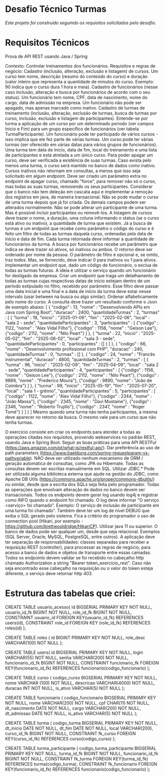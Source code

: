 # Desafio Técnico Turmas
*Este projeto foi construído seguindo os requisitos solicitados pelo desafio.*

# Requisitos Técnicos
Prova de API REST usando Java / Spring

Contexto: 
    Controlar treinamentos dos funcionários.
Requisitos e regras de negócio: 
    Cadastro (inclusão, alteração, exclusão e listagem) de cursos. Um curso tem nome, descrição (resumo do conteúdo do curso) e duração (valor inteiro que representa a quantidade de minutos do curso. Exemplo: 90 indica que o curso dura 1 hora e meia).
    Cadastro de funcionários (nesse caso inclusão, alteração e busca por funcionários de acordo com o seu status). Um funcionário tem nome, CPF, data de nascimento, nome do cargo, data de admissão na empresa. Um funcionário não pode ser apagado, mas apenas marcado como inativo.
    Cadastro de turmas de treinamento (inclusão, alteração, exclusão de turmas, busca de turmas por curso, inclusão, exclusão e listagem de participantes). Entende-se por turma a aplicação de um curso por um determinado período (ver campos Inicio e Fim) para um grupo específico de funcionários (ver tabela TurmaParticipante). Um funcionário pode ter participado de vários cursos - isso implica que ele fez parte de várias turmas. Um curso pode ter várias turmas (ser oferecido em várias datas para vários grupos de funcionários). Uma turma tem data de ínicio, data de fim, local do treinamento e uma lista de participantes e está atrelada a um único curso.
    Para poder apagar um curso, deve ser verificada a existência de suas turmas. Caso exista pelo menos uma turma, o curso será mantido no banco de dados como inativo. Cursos inativos não retornam em consultas, a menos que isso seja solicitado em algum endpoint. Deve ser criado um parâmetro extra no endpoint de apagar curso, chamado "force", para remover não só o curso, mas todas as suas turmas, removendo os seus participantes. Considerar que o banco não tem deleção em cascata aqui e implementar a remoção dos registros em java, de maneira transacional.
    Não se pode mudar o curso de uma turma depois que já foi criada. Os demais campos podem ser alterados normalmente.
    Não se pode alterar um participante de uma turma. Mas é possível incluir participantes ou removê-los.
    A listagem de cursos deve trazer o nome, a duração, uma coluna informando o status (se o curso está ativo ou inativo), a quantidade de turma que existem.
    Já a busca de turmas é um endpoint que recebe como parâmetro o código do curso e é feito um filtro de todas as turmas daquela curso, ordenadas pela data de início e data de fim. Cada turma retornada deve informar a quantidade de funcionários da turma. 
    A busca por funcionários recebe um parâmetro que indica se deve trazer só ativos, só inativos ou ambos. O retorno deve ser ordenado por nome da pessoa. O parâmetro de filtro é opcional e, se omito, traz todos. Mas, se fornecido, deve indicar 0 para inativos ou 1 para ativos.
   Implementar um endpoint que, dado um código de funcionário, o exclua de todas as turmas futuras. A ideia é utilizar o serviço quando um funcionário for desligado da empresa.
    Criar um endpoint que traga um detalhamento de todas as turmas cujas respectivas datas de início estejam dentro de um período estipulado no filtro, recebido por parâmetro. Esse filtro deve passar uma data inicial e uma final e a data de início da turma deve estar nesse intervalo (usar between na busca ou algo similar). Ordenar alfabeticamente pelo nome do curso. A consulta deve trazer um resultado conforme o Json de exemplo abaixo:
    [
        {
            "codigo" : 13, 
            "nome" : "Desenvolvendo APIs em Java com Spring Boot",
            "duracao" : 2400,
            "quantidadeTurmas" : 2,
            "turmas" : [
                           {
                               "turma" : 18,
                               "inicio" : "2025-01-06",
                               "fim" : "2025-02-06",
                               "local" : "sala 2 - sede",
                               "quantidadeParticipantes" : 3,
                               "participantes" : [
                                                     {"codigo" : 1122, "nome" : "Alex Vidal Filho"},
                                                     {"codigo" : 1156, "nome" : "Geison Lee"},
                                                     {"codigo" : 2112, "nome" : "Nilo Peart"}
                                                 ]
                           },
                           {
                               "turma" : 22,
                               "inicio" : "2025-05-02",
                               "fim" : "2025-06-02",
                               "local" : "sala 3 - sede",
                               "quantidadeParticipantes" : 0,
                               "participantes" : []
                           }
                       ]
        },
        {
            "codigo" : 66, 
            "nome" : "Desenvolvimento profissional com PHP",
            "duracao" : 240,
            "quantidadeTurmas" : 0,
            "turmas" : []
        },
        {
            "codigo" : 24, 
            "nome" : "Francês instrumental",
            "duracao" : 4800,
            "quantidadeTurmas" : 2,
            "turmas" : [
                           {
                               "turma" : 96,
                               "inicio" : "2025-02-09",
                               "fim" : "2025-04-09",
                               "local" : "sala 2 - sede",
                               "quantidadeParticipantes" : 4,
                               "participantes" : [
                                                     {"codigo" : 1156, "nome" : "Geison Lee"},
                                                     {"codigo" : 2112, "nome" : "Nilo Peart"},
                                                     {"codigo" : 9889, "nome" : "Frederico Moura"},
                                                     {"codigo" : 9890, "nome" : "João de Coimbra"}
                                                 ]
                           },
                           {
                               "turma" : 99,
                               "inicio" : "2025-05-19",
                               "fim" : "2025-07-20",
                               "local" : "sala 1 - grêmio",
                               "quantidadeParticipantes" : 5,
                               "participantes" : [
                                                     {"codigo" : 1122, "nome" : "Alex Vidal Filho"},
                                                     {"codigo" : 2344, "nome" : "João Massa"},
                                                     {"codigo" : 2345, "nome" : "Davi Mustaine"},
                                                     {"codigo" : 2346, "nome" : "Roberto Trujillo"},
                                                     {"codigo" : 2347, "nome" : "Roger Tomé"}
                           }
                       ]
        }
    ]
Mesmo quando uma turma não tenha participantes, a mesma deve aparecer no retorno da busca. O mesmo vale para um curso que não tenha turmas.
        
            
O exercício consiste em criar os endpoints para atender a todas as operações citadas nos requisitos, provendo webservices no padrão REST, usando Java e Spring Boot. 
Seguir as boas práticas para uma API RESTFul (https://aws.amazon.com/pt/what-is/restful-api/).
Dar preferência ao uso de path parameters (https://www.baeldung.com/spring-requestparam-vs-pathvariable). 
NÃO deve ser utilizado nenhum mecanismo de ORM / geração automática de consultas, como JPA ou Hibernate. Todas as consultas devem ser escritas manualmente em SQL. Utilizar JDBC.* Pode ser utilizada alguma biblioteca externa que ajude na gestão do JDBC, como Apache DB Utils (https://commons.apache.org/proper/commons-dbutils/) ou similar, desde que a escrita dos SQLs seja feita pelo programador. Todas as operações que envolvam alteração de dados no banco devem ser transacionais.
Todos os endpoints devem gerar log usando log4j e registrar como INFO quando o endpoint foi chamado. O log deve informar "O serviço <serviço> foi chamado". Exemplo: O serviço de inclusão de participante em uma turma foi chamado". Também deve ter um log de nível DEBUG que exiba o SQL gerado pelo sistema.
Fica a critério do programador o uso de connection pool (Hikari, por exemplo - https://github.com/brettwooldridge/HikariCP).
Utilizar java 11 ou superior. 
O banco de dados pode ser qualquer um, desde que seja relacional. Exemplos (SQL Server, Oracle, MySQL, PostgreSQL, entre outros).
A aplicação deve ter separação de responsabilidades: classes separadas para receber a requisição REST (controller), para processar as regras de negócio, para acesso a banco de dados e objetos de transporte entre essas camadas.
Todos os endpoints devem validar se foi recebido no cabeçalho http chamado Authorization a string "Bearer token_exercicio_rest". Caso não seja encontrado esse cabeçalho na requisição ou o valor do token esteja diferente, o serviço deve retornar http 403.

# Estrutura das tabelas que criei:

CREATE TABLE usuario_acesso(
	id BIGSERIAL PRIMARY KEY NOT NULL,
	usuario_id_fk BIGINT NOT NULL,
	role_id_fk BIGINT NOT NULL,
	CONSTRAINT usuario_id FOREIGN KEY(usuario_id_fk) REFERENCES users(id),
	CONSTRAINT role_id FOREIGN KEY (role_id_fk) REFERENCES roles(id)
);

CREATE TABLE roles (
	id BIGINT PRIMARY KEY NOT NULL,
	role_desc VARCHAR(100) NOT NULL
); 

CREATE TABLE users(
	id BIGSERIAL PRIMARY KEY NOT NULL,
	login VARCHAR(55) NOT NULL,
	senha VARCHAR(200) NOT NULL,
	funcionario_id_fk BIGINT NOT NULL,
	CONSTRAINT funcionario_fk FOREIGN KEY(funcionario_id_fk) REFERENCES funcionario(codigo_funcionario)
);

CREATE TABLE curso (
    codigo_curso BIGSERIAL PRIMARY KEY NOT NULL,
    nome VARCHAR (100) NOT NULL,
    descricao VARCHAR(4000) NOT NULL,
    duracao INT NOT NULL,
	is_ativo VARCHAR(5) NOT NULL
);

CREATE TABLE funcionario (
    codigo_funcionario BIGSERIAL PRIMARY KEY NOT NULL,
    nome VARCHAR(200) NOT NULL,
    cpf CHAR(11) NOT NULL,
    dt_nascimento DATE NOT NULL,
    cargo VARCHAR(200) NOT NULL,
    dt_admissao DATE NOT NULL,
    is_ativo VARCHAR(5) NOT NULL
);

CREATE TABLE turma (
    codigo_turma BIGSERIAL PRIMARY KEY NOT NULL,
    dt_inicio DATE NOT NULL,
    dt_fim DATE NOT NULL,
    local VARCHAR(200),
    curso_id_fk BIGINT NOT NULL,
    CONSTRAINT fk_curso FOREIGN KEY(curso_id_fk) REFERENCES curso(codigo_curso)
);

CREATE TABLE turma_participante (
    codigo_turma_participante BIGSERIAL PRIMARY KEY NOT NULL,
    turma_id_fk BIGINT NOT NULL,
    funcionario_id_fk BIGINT NOT NULL,
    CONSTRAINT fk_turma FOREIGN KEY(turma_id_fk) REFERENCES turma(codigo_turma),
    CONSTRAINT fk_funcionario FOREIGN KEY(funcionario_id_fk) REFERENCES funcionario(codigo_funcionario)
);

